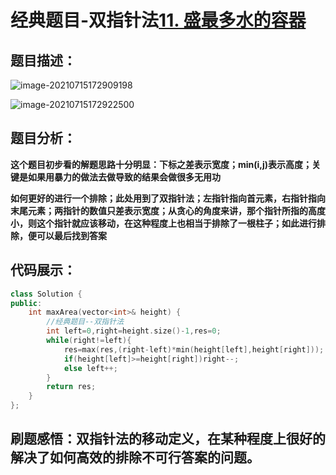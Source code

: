 # 经典题目-双指针法[11. 盛最多水的容器](https://leetcode-cn.com/problems/container-with-most-water/)

## 题目描述：

![image-20210715172909198](C:\Users\西安交通大学2193613091sxm\AppData\Roaming\Typora\typora-user-images\image-20210715172909198.png)

![image-20210715172922500](C:\Users\西安交通大学2193613091sxm\AppData\Roaming\Typora\typora-user-images\image-20210715172922500.png)

## 题目分析：

**这个题目初步看的解题思路十分明显：下标之差表示宽度；min(i,j)表示高度；关键是如果用暴力的做法去做导致的结果会做很多无用功**

**如何更好的进行一个排除；此处用到了双指针法；左指针指向首元素，右指针指向末尾元素；两指针的数值只差表示宽度；从贪心的角度来讲，那个指针所指的高度小，则这个指针就应该移动，在这种程度上也相当于排除了一根柱子；如此进行排除，便可以最后找到答案**

## 代码展示：

```c++
class Solution {
public:
    int maxArea(vector<int>& height) {
        //经典题目--双指针法
        int left=0,right=height.size()-1,res=0;
        while(right!=left){
            res=max(res,(right-left)*min(height[left],height[right]));
            if(height[left]>=height[right])right--;
            else left++;
        }
        return res;
    }
};
```

## 刷题感悟：双指针法的移动定义，在某种程度上很好的解决了如何高效的排除不可行答案的问题。